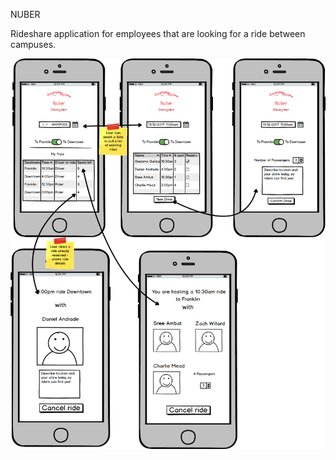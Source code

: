 NUBER

Rideshare application for employees that are looking for a ride between campuses.

<img src='https://github.com/dandrade1206/Nuber/blob/master/Nuber.png'/>

